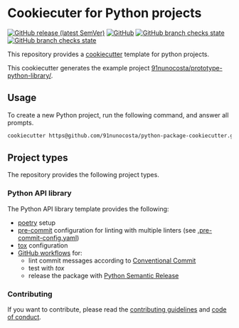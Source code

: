 # Cookiecuter for Python projects

[![GitHub release (latest SemVer)](https://img.shields.io/github/v/release/91nunocosta/python-package-cookiecutter)](https://github.com/91nunocosta/python-package-cookiecutter/releases)
[![GitHub](https://img.shields.io/github/license/91nunocosta/python-package-cookiecutter)](https://github.com/91nunocosta/python-package-cookiecutter/blob/master/LICENSE)
[![GitHub branch checks state](https://img.shields.io/github/checks-status/91nunocosta/python-package-cookiecutter/master)](https://github.com/91nunocosta/python-package-cookiecutter)
[![GitHub branch checks state](https://img.shields.io/github/checks-status/91nunocosta/prototype-python-library/master)](https://github.com/91nunocosta/prototype-python-library)

This repository provides a [cookiecutter](https://github.com/cookiecutter/cookiecutter) template
for python projects.

This cookiecutter generates the example project [91nunocosta/prototype-python-library/](https://github.com/91nunocosta/prototype-python-library).

## Usage

To create a new Python project, run the following command, and answer all prompts.

```bash
cookiecutter https@github.com/91nunocosta/python-package-cookiecutter.git
```

## Project types

The repository provides the following project types.

### Python API library

The Python API library template provides the following:

* [poetry](https://python-poetry.org/) setup
* [pre-commit](https://pre-commit.com/) configuration for linting with multiple linters
  (see [.pre-commit-config.yaml](./{{cookiecutter.package_name}}/.pre-commit-config.yaml))
* [tox](https://tox.wiki/en/latest/) configuration
* [GitHub workflows](https://docs.github.com/en/actions/using-workflows) for:
  * lint commit messages according to [Conventional Commit](https://www.conventionalcommits.org/en/v1.0.0/)
  * test with _tox_
  * release the package with [Python Semantic Release](https://python-semantic-release.readthedocs.io/en/latest/)

### Contributing

If you want to contribute, please read the [contributing guidelines](./CONTRIBUTING.md)
and [code of conduct](./CODE_OF_CONDUCT.md).
